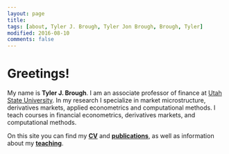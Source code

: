 ```yaml
---
layout: page
title: 
tags: [about, Tyler J. Brough, Tyler Jon Brough, Brough, Tyler]
modified: 2016-08-10
comments: false 
---
```


# Greetings! 

My name is **Tyler J. Brough**. I am an associate professor of finance at [Utah State University](http://www.usu.edu/). In my research I specialize in market microstructure, derivatives markets, applied econometrics and computational methods. I teach courses in financial econometrics, derivatives markets, and computational methods.

On this site you can find my **[CV](/about/cv/)** and **[publications](/research)**, as well as information about my
**[teaching](/teaching)**.



